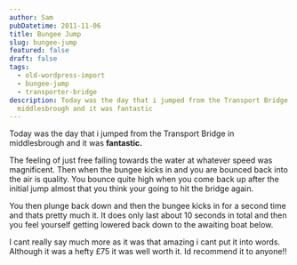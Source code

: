 ```yaml
---
author: Sam
pubDatetime: 2011-11-06
title: Bungee Jump
slug: bungee-jump
featured: false
draft: false
tags:
  - old-wordpress-import
  - bungee-jump
  - transporter-bridge
description: Today was the day that i jumped from the Transport Bridge in
  middlesbrough and it was fantastic
---
```

Today was the day that i jumped from the Transport Bridge in middlesbrough and it was **fantastic.**

The feeling of just free falling towards the water at whatever speed was magnificent. Then when the bungee kicks in and you are bounced back into the air is quality. You bounce quite high when you come back up after the initial jump almost that you think your going to hit the bridge again.

You then plunge back down and then the bungee kicks in for a second time and thats pretty much it. It does only last about 10 seconds in total and then you feel yourself getting lowered back down to the awaiting boat below.

I cant really say much more as it was that amazing i cant put it into words. Although it was a hefty £75 it was well worth it. Id recommend it to anyone!!
